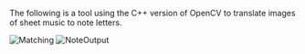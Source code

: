 The following is a tool using the C++ version of OpenCV to translate images of sheet music to note letters.

![Matching](https://user-images.githubusercontent.com/38588759/97214369-65c86880-1799-11eb-8814-e3276fd90a30.png)
![NoteOutput](https://user-images.githubusercontent.com/38588759/97214389-6f51d080-1799-11eb-98b7-5b7edf5f74ea.png)
